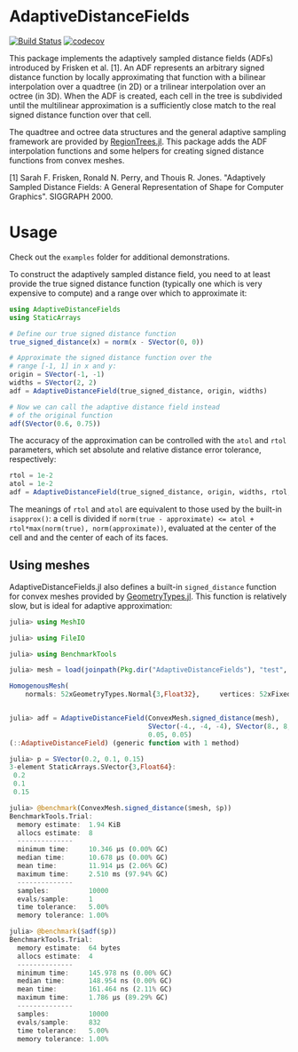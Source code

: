# AdaptiveDistanceFields

[![Build Status](https://travis-ci.org/rdeits/AdaptiveDistanceFields.jl.svg?branch=master)](https://travis-ci.org/rdeits/AdaptiveDistanceFields.jl)
[![codecov](https://codecov.io/gh/rdeits/AdaptiveDistanceFields.jl/branch/master/graph/badge.svg)](https://codecov.io/gh/rdeits/AdaptiveDistanceFields.jl)

This package implements the adaptively sampled distance fields (ADFs) introduced by Frisken et al. [1]. An ADF represents an arbitrary signed distance function by locally approximating that function with a bilinear interpolation over a quadtree (in 2D) or a trilinear interpolation over an octree (in 3D). When the ADF is created, each cell in the tree is subdivided until the multilinear approximation is a sufficiently close match to the real signed distance function over that cell. 

The quadtree and octree data structures and the general adaptive sampling framework are provided by [RegionTrees.jl](https://github.com/rdeits/RegionTrees.jl). This package adds the ADF interpolation functions and some helpers for creating signed distance functions from convex meshes.

[1] Sarah F. Frisken, Ronald N. Perry, and Thouis R. Jones. "Adaptively Sampled Distance Fields: A General Representation of Shape for Computer Graphics". SIGGRAPH 2000. 

# Usage

Check out the `examples` folder for additional demonstrations. 

To construct the adaptively sampled distance field, you need to at least provide the true signed distance function (typically one which is very expensive to compute) and a range over which to approximate it:

```julia
using AdaptiveDistanceFields
using StaticArrays

# Define our true signed distance function
true_signed_distance(x) = norm(x - SVector(0, 0))

# Approximate the signed distance function over the 
# range [-1, 1] in x and y:
origin = SVector(-1, -1)
widths = SVector(2, 2)
adf = AdaptiveDistanceField(true_signed_distance, origin, widths)

# Now we can call the adaptive distance field instead 
# of the original function
adf(SVector(0.6, 0.75))
```

The accuracy of the approximation can be controlled with the `atol` and `rtol` parameters, which set absolute and relative distance error tolerance, respectively:

```julia
rtol = 1e-2
atol = 1e-2
adf = AdaptiveDistanceField(true_signed_distance, origin, widths, rtol, atol)
```

The meanings of `rtol` and `atol` are equivalent to those used by the built-in `isapprox()`: a cell is divided if `norm(true - approximate) <= atol + rtol*max(norm(true), norm(approximate))`, evaluated at the center of the cell and and the center of each of its faces. 

## Using meshes

AdaptiveDistanceFields.jl also defines a built-in `signed_distance` function for convex meshes provided by [GeometryTypes.jl](https://github.com/JuliaGeometry/GeometryTypes.jl). This function is relatively slow, but is ideal for adaptive approximation:

```julia
julia> using MeshIO

julia> using FileIO

julia> using BenchmarkTools

julia> mesh = load(joinpath(Pkg.dir("AdaptiveDistanceFields"), "test", "data", "convex_mesh.obj"))

HomogenousMesh(
    normals: 52xGeometryTypes.Normal{3,Float32},     vertices: 52xFixedSizeArrays.Point{3,Float32},     faces: 100xGeometryTypes.Face{3,UInt32,-1}, )


julia> adf = AdaptiveDistanceField(ConvexMesh.signed_distance(mesh),
                                   SVector(-4., -4, -4), SVector(8., 8, 8),
                                   0.05, 0.05)
(::AdaptiveDistanceField) (generic function with 1 method)

julia> p = SVector(0.2, 0.1, 0.15)
3-element StaticArrays.SVector{3,Float64}:
 0.2
 0.1
 0.15

julia> @benchmark(ConvexMesh.signed_distance($mesh, $p))
BenchmarkTools.Trial:
  memory estimate:  1.94 KiB
  allocs estimate:  8
  --------------
  minimum time:     10.346 μs (0.00% GC)
  median time:      10.678 μs (0.00% GC)
  mean time:        11.914 μs (2.06% GC)
  maximum time:     2.510 ms (97.94% GC)
  --------------
  samples:          10000
  evals/sample:     1
  time tolerance:   5.00%
  memory tolerance: 1.00%

julia> @benchmark($adf($p))
BenchmarkTools.Trial:
  memory estimate:  64 bytes
  allocs estimate:  4
  --------------
  minimum time:     145.978 ns (0.00% GC)
  median time:      148.954 ns (0.00% GC)
  mean time:        161.464 ns (2.11% GC)
  maximum time:     1.786 μs (89.29% GC)
  --------------
  samples:          10000
  evals/sample:     832
  time tolerance:   5.00%
  memory tolerance: 1.00%
```

